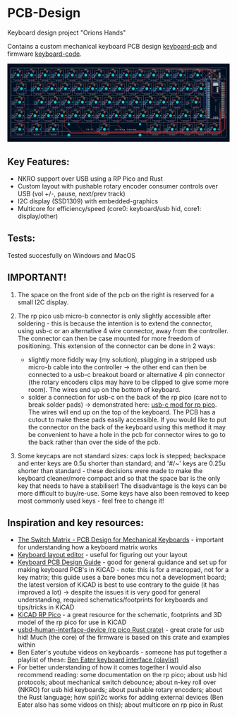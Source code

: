 # PCB-Design
Keyboard design project "Orions Hands"

Contains a custom mechanical keyboard PCB design [keyboard-pcb](keyboard-pcb) and firmware [keyboard-code](keyboard-code).

![Alt text](PCB_OrionsHands.jpg?raw=true "Keyboard PCB")

## Key Features:
* NKRO support over USB using a RP Pico and Rust
* Custom layout with pushable rotary encoder consumer controls over USB (vol +/-, pause, next/prev track)
* I2C display (SSD1309) with embedded-graphics
* Multicore for efficiency/speed (core0: keyboard/usb hid, core1: display/other)

## Tests:
Tested succesfully on Windows and MacOS

## IMPORTANT!
1) The space on the front side of the pcb on the right is reserved for a small I2C display.
   
2) The rp pico usb micro-b connector is only slightly accessible after soldering - this is because the intention is to extend the connector, using usb-c or an alternative 4 wire connector, away from the controller. The connector can then be case mounted for more freedom of positioning. This extension of the connector can be done in 2 ways:
    * slightly more fiddly way (my solution), plugging in a stripped usb micro-b cable into the controller -> the other end can then be connected to a usb-c breakout board or alternative 4 pin connector (the rotary encoders clips may have to be clipped to give some more room). The wires end up on the bottom of keyboard.
    * solder a connection for usb-c on the back of the rp pico (care not to break solder pads) -> demonstrated here: [usb-c mod for rp pico](https://www.reddit.com/r/raspberry_pi/comments/m8p2ed/usb_type_c_mod_for_pico/). The wires will end up on the top of the keyboard. The PCB has a cutout to make these pads easily accessible. If you would like to put the connector on the back of the keyboard using this method it may be convenient to have a hole in the pcb for connector wires to go to the back rather than over the side of the pcb.

3) Some keycaps are not standard sizes: caps lock is stepped; backspace and enter keys are 0.5u shorter than standard; and '#/~' keys are 0.25u shorter than standard - these decisions were made to make the keyboard cleaner/more compact and so that the space bar is the only key that needs to have a stabiliser! The disadvantage is the keys can be more difficult to buy/re-use. Some keys have also been removed to keep most commonly used keys - feel free to change it!

## Inspiration and key resources:
* [The Switch Matrix - PCB Design for Mechanical Keyboards](https://www.youtube.com/watch?v=vLGklanzQIc) - important for understanding how a keyboard matrix works
* [Keyboard layout editor](http://www.keyboard-layout-editor.com/) - useful for figuring out your layout
* [Keyboard PCB Design Guide](https://wiki.ai03.com/books/pcb-design/page/pcb-guide-part-1---preparations) - good for general guidance and set up for making keyboard PCB's in KiCAD - note: this is for a macropad, not for a key matrix; this guide uses a bare bones mcu not a development board; the latest version of KiCAD is best to use contrary to the guide (it has improved a lot) -> despite the issues it is very good for general understanding, required schematics/footprints for keyboards and tips/tricks in KiCAD 
* [KiCAD RP Pico](https://github.com/ncarandini/KiCad-RP-Pico) - a great resource for the schematic, footprints and 3D model of the rp pico for use in KiCAD
* [usbd-human-interface-device (rp pico Rust crate)](https://github.com/dlkj/usbd-human-interface-device) - great crate for usb hid! Much (the core) of the firmware is based on this crate and examples within
* Ben Eater's youtube videos on keyboards - someone has put together a playlist of these: [Ben Eater keyboard interface (playlist)](https://youtube.com/playlist?list=PLInUV34wyeCZ7whCxtxIWtcLeoI49szQo)
* For better understanding of how it comes together I would also recommend reading: some documentation on the rp pico; about usb hid protocols; about mechanical switch debounce; about n-key roll over (NKRO) for usb hid keyboards; about pushable rotary encoders; about the Rust language; how spi/i2c works for adding external devices (Ben Eater also has some videos on this); about multicore on rp pico in Rust

